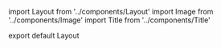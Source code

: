 import Layout from '../components/Layout'
import Image from '../components/Image'
import Title from '../components/Title'

export default Layout

<Title title="Afterlife" />

### October 6, 2018

“How early is too early to plan the next trip?”

Having a hard time explaining the significance of the trip to people.

How did it change me? More self reliance, greater desire to push myself further physically and mentally.

I’d do the trip again or something like it but also think I’d like to do it with another person.

I believe my riding skills increased tremendously. I don’t hesitate at unfamiliar terrain and am able to read it much more. I know the bikes quirks and capabilities so much more, as well as my own and what I can coax from the machine.

Heavier springs helped hugely. Steering damper was very handy in certain situations.

- 7500 miles
- Three rear and two front tires (zero flats!)
- Two oil changes
- One fuel pump replacement
- A few dozen zip ties
- 10,000 M&Ms

26112 miles at garage

## **7479 miles round trip**

26112 - 18633
